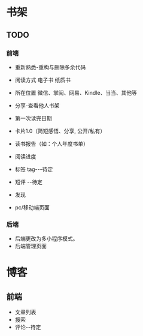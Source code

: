 # 书架
## TODO
### 前端
- 重新熟悉-重构与删除多余代码
- 阅读方式 电子书 纸质书
- 所在位置 微信、掌阅、网易、Kindle、当当、其他等
- 分享-查看他人书架
- 第一次读完日期
- 卡片1.0（简短感悟、分享, 公开/私有）
- 读书报告（如：个人年度书单）
- 阅读进度
- 标签 tag---待定
- 短评 --待定
- 发现 

- pc/移动端页面

### 后端
- 后端更改为多小程序模式。
- 后端管理页面


# 博客

## 前端
- 文章列表
- 搜索
- 评论--待定



 